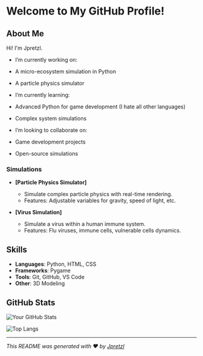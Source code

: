 # Welcome to My GitHub Profile! 

## About Me

Hi! I'm Jpretzl.

-  I’m currently working on: 
  - A micro-ecosystem simulation in Python
  - A particle physics simulator

-  I’m currently learning:
  - Advanced Python for game development (I hate all other languages)
  - Complex system simulations

-  I’m looking to collaborate on:
  - Game development projects
  - Open-source simulations

###  Simulations

- **[Particle Physics Simulator]**
  - Simulate complex particle physics with real-time rendering.
  - Features: Adjustable variables for gravity, speed of light, etc.

- **[Virus Simulation]**
  - Simulate a virus within a human immune system.
  - Features: Flu viruses, immune cells, vulnerable cells dynamics.

## Skills

- **Languages**: Python, HTML, CSS
- **Frameworks**: Pygame
- **Tools**: Git, GitHub, VS Code
- **Other**: 3D Modeling

## GitHub Stats

![Your GitHub Stats](https://github-readme-stats.vercel.app/api?username=Jpretzl&show_icons=true&theme=radical)

![Top Langs](https://github-readme-stats.vercel.app/api/top-langs/?username=Jpretzl&layout=compact&theme=radical)


---

*This README was generated with ❤️ by [Jpretzl](https://github.com/Jpretzl)*
